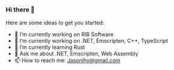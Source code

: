 ### Hi there 👋


Here are some ideas to get you started:

- 🔭 I’m currently working on RIB Software
- 🌱 I’m currently working on .NET, Emscripten, C++, TypeScript
- 👯 I’m currently learning Rust
- 💬 Ask me about .NET, Emscripten, Web Assembly
- 📫 How to reach me: Jasonlhy@gmail.com

